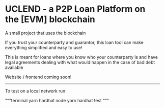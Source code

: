 # UCLEND - a P2P Loan Platform on the [EVM] blockchain

A small project that uses the blockchain

If you trust your counterparty and guarantor, this loan tool can make everything simplified and easy to use!

This is meant for loans where you know who your counterparty is and have legal agreements dealing with what would happen in the case of bad debt available

Website / frontend coming soon!

-------

To test on a local network run

"""terminal
yarn hardhat node
yarn hardhat test
"""


